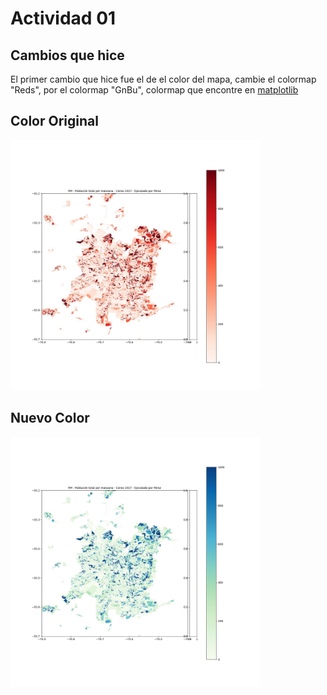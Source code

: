# Actividad 01

## Cambios que hice
El primer cambio que hice fue el de el color del mapa, cambie el colormap "Reds", por el colormap "GnBu",
colormap que encontre en [matplotlib](https://matplotlib.org/stable/users/explain/colors/colormaps.html#scientific-colour-maps)

## Color Original

<img src="PoblacionRM_C2017_Perez-Original.jpg" alt="Color Original" width="400">

## Nuevo Color

<img src="PoblacionRM_C2017_Perez.jpg" alt="Nuevo Color" width="400">
